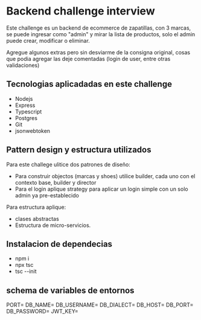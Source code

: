 # Backend challenge interview

Este challenge es un backend de ecommerce de zapatillas, con 3 marcas, se puede ingresar como "admin" y mirar la lista de productos, solo el admin puede crear, modificar o eliminar.

Agregue algunos extras pero sin desviarme de la consigna original, cosas que podia agregar las deje comentadas (login de user, entre otras validaciones)

## Tecnologias aplicadadas en este challenge

- Nodejs
- Express
- Typescript
- Postgres
- Git
- jsonwebtoken

## Pattern design y estructura utilizados

Para este challege ulitice dos patrones de diseño:

- Para construir objectos (marcas y shoes) utilice builder, cada uno con el contexto base, builder y director
- Para el login aplique strategy para aplicar un login simple con un solo admin ya pre-establecido

Para estructura aplique:

- clases abstractas
- Estructura de micro-servicios.

## Instalacion de dependecias

- npm i
- npx tsc
- tsc --init

## schema de variables de entornos

PORT=
DB_NAME=
DB_USERNAME=
DB_DIALECT=
DB_HOST=
DB_PORT=
DB_PASSWORD=
JWT_KEY=
